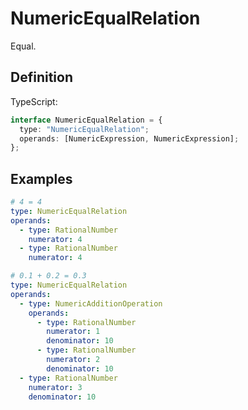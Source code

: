 # NumericEqualRelation

Equal.

## Definition

TypeScript:

```ts
interface NumericEqualRelation = {
  type: "NumericEqualRelation";
  operands: [NumericExpression, NumericExpression];
};
```

## Examples

```yaml
# 4 = 4
type: NumericEqualRelation
operands:
  - type: RationalNumber
    numerator: 4
  - type: RationalNumber
    numerator: 4
```

```yaml
# 0.1 + 0.2 = 0.3
type: NumericEqualRelation
operands:
  - type: NumericAdditionOperation
    operands:
      - type: RationalNumber
        numerator: 1
        denominator: 10
      - type: RationalNumber
        numerator: 2
        denominator: 10
  - type: RationalNumber
    numerator: 3
    denominator: 10
```
